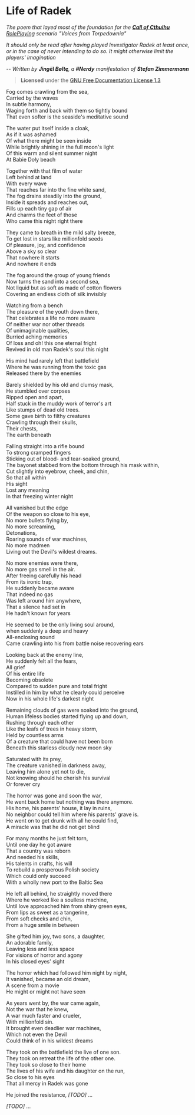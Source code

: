 Life of Radek
=============

_The poem that layed most of the foundation
for the [**Call of Cthulhu** RolePlaying](
  https://www.chaosium.com/call-of-cthulhu-rpg/) scenario
"Voices from Torpedownia"_

_It should only be read after
having played Investigator Radek at least once,
or in the case of never intending to do so.
It might otherwise limit the players' imagination_

-- _Written by **Jingël Bøltę**,
a **#Nerdy** manifestation of **Stefan Zimmermann**_

> **Licensed** under the [GNU Free Documentation License 1.3](
    https://www.gnu.org/licenses/fdl.html)

Fog comes crawling from the sea, <br>
Carried by the waves <br>
In subtle harmony, <br>
Waging forth and back with them so tightly bound <br>
That even softer is the seaside's meditative sound

The water put itself inside a cloak, <br>
As if it was ashamed <br>
Of what there might be seen inside <br>
While brightly shining in the full moon's light <br>
Of this warm and silent summer night <br>
At Babie Doły beach

Together with that film of water <br>
Left behind at land <br>
With every wave <br>
That reaches far into the fine white sand, <br>
The fog drains steadily into the ground, <br>
Inside it spreads and reaches out, <br>
Fills up each tiny gap of air <br>
And charms the feet of those <br>
Who came this night right there

They came to breath in the mild salty breeze, <br>
To get lost in stars like millionfold seeds <br>
Of pleasure, joy, and confidence <br>
Above a sky so clear <br>
That nowhere it starts <br>
And nowhere it ends

The fog around the group of young friends <br>
Now turns the sand into a second sea, <br>
Not liquid but as soft as made of cotton flowers <br>
Covering an endless cloth of silk invisibly

Watching from a bench <br>
The pleasure of the youth down there, <br>
That celebrates a life no more aware <br>
Of neither war nor other threads <br>
Of unimaginable qualities, <br>
Burried aching memories <br>
Of loss and oh! this one eternal fright <br>
Revived in old man Radek's soul this night

His mind had rarely left that battlefield <br>
Where he was running from the toxic gas <br>
Released there by the enemies

Barely shielded by his old and clumsy mask, <br>
He stumbled over corpses <br>
Ripped open and apart, <br>
Half stuck in the muddy work of terror's art <br>
Like stumps of dead old trees. <br>
Some gave birth to filthy creatures <br>
Crawling through their skulls, <br>
Their chests, <br>
The earth beneath

Falling straight into a rifle bound <br>
To strong cramped fingers <br>
Sticking out of blood- and tear-soaked ground, <br>
The bayonet stabbed from the bottom through his mask within, <br>
Cut slightly into eyebrow, cheek, and chin, <br>
So that all within <br>
His sight <br>
Lost any meaning <br>
In that freezing winter night

All vanished but the edge <br>
Of the weapon so close to his eye, <br>
No more bullets flying by, <br>
No more screaming, <br>
Detonations, <br>
Roaring sounds of war machines, <br>
No more madmen <br>
Living out the Devil's wildest dreams. <br>

No more enemies were there, <br>
No more gas smell in the air. <br>
After freeing carefully his head <br>
From its ironic trap, <br>
He suddenly became aware <br>
That indeed no gas <br>
Was left around him anywhere, <br>
That a silence had set in <br>
He hadn't known for years <br>

He seemed to be the only living soul around, <br>
when suddenly a deep and heavy <br>
All-enclosing sound <br>
Came crawling into his from battle noise recovering ears

Looking back at the enemy line, <br>
He suddenly felt all the fears, <br>
All grief <br>
Of his entire life <br>
Becoming obsolete <br>
Compared to sudden pure and total fright <br>
Instilled in him by what he clearly could perceive <br>
Now in his whole life's darkest night

Remaining clouds of gas were soaked into the ground, <br>
Human lifeless bodies started flying up and down, <br>
Rushing through each other <br>
Like the leafs of trees in heavy storm, <br>
Held by countless arms <br>
Of a creature that could have not been born <br>
Beneath this starless cloudy new moon sky

Saturated with its prey, <br>
The creature vanished in darkness away, <br>
Leaving him alone yet not to die, <br>
Not knowing should he cherish his survival <br>
Or forever cry

The horror was gone and soon the war, <br>
He went back home but nothing was there anymore. <br>
His home, his parents' house, it lay in ruins, <br>
No neighbor could tell him where his parents' grave is. <br>
He went on to get drunk with all he could find, <br>
A miracle was that he did not get blind

For many months he just felt torn, <br>
Until one day he got aware <br>
That a country was reborn <br>
And needed his skills, <br>
His talents in crafts, his will <br>
To rebuild a prosperous Polish society <br>
Which could only succeed <br>
With a wholly new port to the Baltic Sea

He left all behind, he straightly moved there <br>
Where he worked like a soulless machine, <br>
Until love approached him from shiny green eyes, <br>
From lips as sweet as a tangerine, <br>
From soft cheeks and chin, <br>
From a huge smile in between

She gifted him joy, two sons, a daughter, <br>
An adorable family, <br>
Leaving less and less space <br>
For visions of horror and agony <br>
In his closed eyes' sight <br>

The horror which had followed him night by night, <br>
It vanished, became an old dream, <br>
A scene from a movie <br>
He might or might not have seen

As years went by, the war came again, <br>
Not the war that he knew, <br>
A war much faster and crueler, <br>
With millionfold sin. <br>
It brought even deadlier war machines, <br>
Which not even the Devil <br>
Could think of in his wildest dreams <br>

They took on the battlefield the live of one son. <br>
They took on retreat the life of the other one. <br>
They took so close to their home <br>
The lives of his wife and his daughter on the run, <br>
So close to his eyes <br>
That all mercy in Radek was gone

He joined the resistance, _\[TODO\]_ ...

_\[TODO\]_ ...

